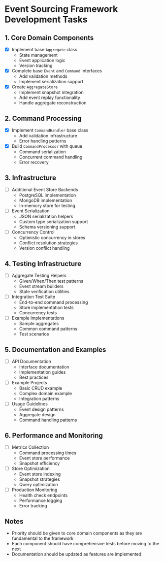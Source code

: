 # Event Sourcing Framework Development Tasks

## 1. Core Domain Components
- [X] Implement base `Aggregate` class
  - State management
  - Event application logic
  - Version tracking
- [X] Complete base `Event` and `Command` interfaces
  - Add validation methods
  - Implement serialization support
- [X] Create `AggregateStore`
  - Implement snapshot integration
  - Add event replay functionality
  - Handle aggregate reconstruction

## 2. Command Processing
- [X] Implement `CommandHandler` base class
  - Add validation infrastructure
  - Error handling patterns
- [X] Build `CommandProcessor` with queue
  - Command serialization
  - Concurrent command handling
  - Error recovery

## 3. Infrastructure
- [ ] Additional Event Store Backends
  - PostgreSQL implementation
  - MongoDB implementation
  - In-memory store for testing
- [ ] Event Serialization
  - JSON serialization helpers
  - Custom type serialization support
  - Schema versioning support
- [ ] Concurrency Control
  - Optimistic concurrency in stores
  - Conflict resolution strategies
  - Version conflict handling

## 4. Testing Infrastructure
- [ ] Aggregate Testing Helpers
  - Given/When/Then test patterns
  - Event stream builders
  - State verification utilities
- [ ] Integration Test Suite
  - End-to-end command processing
  - Store implementation tests
  - Concurrency tests
- [ ] Example Implementations
  - Sample aggregates
  - Common command patterns
  - Test scenarios

## 5. Documentation and Examples
- [ ] API Documentation
  - Interface documentation
  - Implementation guides
  - Best practices
- [ ] Example Projects
  - Basic CRUD example
  - Complex domain example
  - Integration patterns
- [ ] Usage Guidelines
  - Event design patterns
  - Aggregate design
  - Command handling patterns

## 6. Performance and Monitoring
- [ ] Metrics Collection
  - Command processing times
  - Event store performance
  - Snapshot efficiency
- [ ] Store Optimization
  - Event store indexing
  - Snapshot strategies
  - Query optimization
- [ ] Production Monitoring
  - Health check endpoints
  - Performance logging
  - Error tracking

## Notes
- Priority should be given to core domain components as they are fundamental to the framework
- Each component should have comprehensive tests before moving to the next
- Documentation should be updated as features are implemented